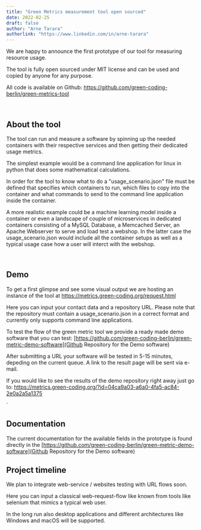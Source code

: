 ```yaml
---
title: "Green Metrics measurement tool open sourced"
date: 2022-02-25
draft: false
author: "Arne Tarara"
authorlink: "https://www.linkedin.com/in/arne-tarara"
---
```


We are happy to announce the first prototype of our tool for measuring resource
usage.

The tool is fully open sourced under MIT license and can be used and copied
by anyone for any purpose.

All code is available on Github: https://github.com/green-coding-berlin/green-metrics-tool

&nbsp;
## About the tool
The tool can run and measure a software by spinning up the needed containers with
their respective services and then getting their dedicated usage metrics.

The simplest example would be a command line application for linux in python
that does some mathematical calculations.

In order for the tool to know what to do a "usage_scenario.json" file must
be defined that specifies which containers to run, which files to copy into
the container and what commands to send to the command line application inside the
container.

A more realistic example could be a machine learning model inside a container
or even a landscape of couple of microservices in dedicated containers consisting
of a MySQL Database, a Memcached Server, an Apache Webserver to serve and
load test a webshop.
In the latter case the usage_scenario.json would include all the container
setups as well as a typical usage case how a user will interct with the webshop.

&nbsp;

## Demo
To get a first glimpse and see some visual output we are hosting an instance of the
tool at https://metrics.green-coding.org/request.html

Here you can input your contact data and a repository URL. Please note that the
repository must contain a usage_scenario.json in a correct format and
currently only supports command line applications.

To test the flow of the green metric tool we provide a ready made demo software
that you can test: [https://github.com/green-coding-berlin/green-metric-demo-software](Github Repository for the Demo software)

After submitting a URL your software will be tested in 5-15 minutes, depeding on
the current queue. A link to the result page will be sent via e-mail.

If you would like to see the results of the demo repository right away just
go to: https://metrics.green-coding.org/?id=04ca9a03-a6a0-4fa5-ac84-2e0a2a5a1375

`
&nbsp;


## Documentation
The current documentation for the available fields in the prototype is found directly
in the [https://github.com/green-coding-berlin/green-metric-demo-software](Github Repository for the Demo software)


## Project timeline

We plan to integrate web-service / websites testing with URL flows soon.

Here you can input a classical web-request-flow like known from tools like selenium
that mimics a typical web user.

In the long run also desktop applications and different architectures like Windows and macOS will be supported.